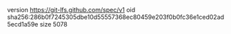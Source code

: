 version https://git-lfs.github.com/spec/v1
oid sha256:286b0f7245305dbe10d55557368ec80459e203f0b0fc36e1ced02ad5ecd1a59e
size 5078
